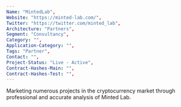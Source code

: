 ```yaml
--- 
Name: "MintedLab", 
Website: "https://minted-lab.com/", 
Twitter: "https://twitter.com/minted_lab", 
Architecture: "Partners",
Segment: "Consultancy",
Category: "",
Application-Category: "",
Tags: "Partner",
Contact: "",
Project-Status: "Live - Active",
Contract-Hashes-Main: "",
Contract-Hashes-Test: "",
--- 
```

<!--lang:en--> 
Marketing numerous projects in the cryptocurrency market through professional and accurate analysis of Minted Lab. 
<!--lang:es--] 
Comercialización de numerosos proyectos en el mercado de criptomonedas a través del análisis profesional y preciso de Minted Lab.
<!--lang:de--] 
Vermarktung zahlreicher Projekte auf dem Kryptowährungsmarkt durch professionelle und genaue Analyse von Minted Lab.
<!--lang:fr--] 
Commercialisation de nombreux projets sur le marché de la crypto-monnaie grâce à une analyse professionnelle et précise de Minted Lab.
<!--lang:pl--] 
Marketing licznych projektów na rynku kryptowalut poprzez profesjonalną i dokładną analizę Minted Lab.
<!--lang:uk--] 
Маркетинг численних проектів на ринку криптовалют за допомогою професійного та точного аналізу Minted Lab.
[!--lang:*--> 
